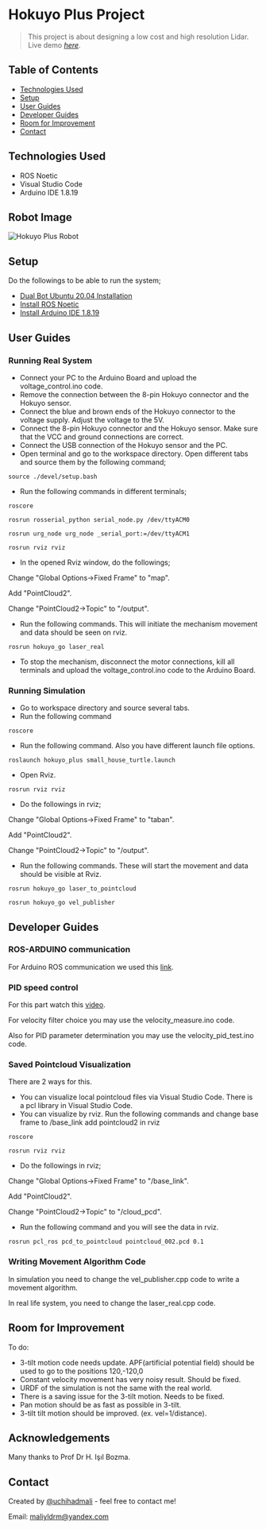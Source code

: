 # Hokuyo Plus Project
> This project is about designing a low cost and high resolution Lidar.
> Live demo [_here_](https://www.example.com). <!-- If you have the project hosted somewhere, include the link here. -->

## Table of Contents
* [Technologies Used](#technologies-used)
* [Setup](#setup)
* [User Guides](#user-guides)
* [Developer Guides](#developer-guides)
* [Room for Improvement](#room-for-improvement)
* [Contact](#contact)
<!-- * [License](#license) -->


## Technologies Used
- ROS Noetic 
- Visual Studio Code
- Arduino IDE 1.8.19

## Robot Image
![Hokuyo Plus Robot](https://cdn.discordapp.com/attachments/1117499134174314577/1117499582922903662/sistem_foto.jpeg)

## Setup
Do the followings to be able to run the system;
- [Dual Bot Ubuntu 20.04 Installation](https://youtu.be/HhJ1WaNJJqA)
- [Install ROS Noetic](http://wiki.ros.org/noetic/Installation)
- [Install Arduino IDE 1.8.19](https://docs.arduino.cc/software/ide-v1/tutorials/Linux)


## User Guides
### Running Real System
- Connect your PC to the Arduino Board and upload the voltage_control.ino code.
- Remove the connection between the 8-pin Hokuyo connector and the Hokuyo sensor.
- Connect the blue and brown ends of the Hokuyo connector to the voltage supply. Adjust the voltage to the 5V.
- Connect the 8-pin Hokuyo connector and the Hokuyo sensor. Make sure that the VCC and ground connections are correct.
- Connect the USB connection of the Hokuyo sensor and the PC.
- Open terminal and go to the workspace directory. Open different tabs and source them by the following command;

`source ./devel/setup.bash`
- Run the following commands in different terminals;

`roscore`

`rosrun rosserial_python serial_node.py /dev/ttyACM0`

`rosrun urg_node urg_node _serial_port:=/dev/ttyACM1`

`rosrun rviz rviz`
- In the opened Rviz window, do the followings;

Change "Global Options->Fixed Frame" to "map".

Add "PointCloud2".

Change "PointCloud2->Topic" to "/output".

- Run the following commands. This will initiate the mechanism movement and data should be seen on rviz.

`rosrun hokuyo_go laser_real`

- To stop the mechanism, disconnect the motor connections, kill all terminals and upload the voltage_control.ino code to the Arduino Board.
### Running Simulation
- Go to workspace directory and source several tabs.
- Run the following command

`roscore`
- Run the following command. Also you have different launch file options.

`roslaunch hokuyo_plus small_house_turtle.launch`

- Open Rviz.

`rosrun rviz rviz`

- Do the followings in rviz;

Change "Global Options->Fixed Frame" to "taban".

Add "PointCloud2".

Change "PointCloud2->Topic" to "/output".

- Run the following commands. These will start the movement and data should be visible at Rviz.

`rosrun hokuyo_go laser_to_pointcloud`

`rosrun hokuyo_go vel_publisher`


## Developer Guides
### ROS-ARDUINO communication
For Arduino ROS communication we used this [link](https://maker.pro/arduino/tutorial/how-to-use-arduino-with-robot-operating-system-ros).

### PID speed control
For this part watch this [video](https://youtu.be/HRaZLCBFVDE).

For velocity filter choice you may use the velocity_measure.ino code.

Also for PID parameter determination you may use the velocity_pid_test.ino code.

### Saved Pointcloud Visualization
There are 2 ways for this.
- You can visualize local pointcloud files via Visual Studio Code. There is a pcl library in Visual Studio Code.
- You can visualize by rviz. Run the following commands and change base frame to /base_link add pointcloud2 in rviz 

`roscore`

`rosrun rviz rviz`
- Do the followings in rviz;

Change "Global Options->Fixed Frame" to "/base_link".

Add "PointCloud2".

Change "PointCloud2->Topic" to "/cloud_pcd".

- Run the following command and you will see the data in rviz.

`rosrun pcl_ros pcd_to_pointcloud pointcloud_002.pcd 0.1`



### Writing Movement Algorithm Code
In simulation you need to change the vel_publisher.cpp code to write a movement algorithm.

In real life system, you need to change the laser_real.cpp code.

## Room for Improvement
To do:
- 3-tilt motion code needs update. APF(artificial potential field) 
should be used to go to the positions 120,-120,0
- Constant velocity movement has very noisy result. Should be fixed.
- URDF of the simulation is not the same with the real world.
- There is a saving issue for the 3-tilt motion. Needs to be fixed.
- Pan motion should be as fast as possible in 3-tilt.
- 3-tilt tilt motion should be improved. (ex. vel=1/distance).


## Acknowledgements
Many thanks to Prof Dr H. Işıl Bozma.


## Contact
Created by [@uchihadmali](https://tr.linkedin.com/in/mehmet-ali-y%C4%B1ld%C4%B1r%C4%B1m-99465214a) - feel free to contact me!

Email: maliyldrm@yandex.com


<!-- Optional -->
<!-- ## License -->
<!-- This project is open source and available under the [... License](). -->

<!-- You don't have to include all sections - just the one's relevant to your project -->
